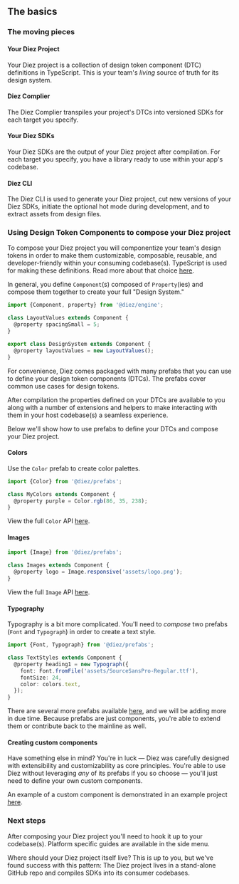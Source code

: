 ## The basics

### The moving pieces

#### Your Diez Project

Your Diez project is a collection of design token component (DTC) definitions in TypeScript. This is your team's _living_ source of truth for its design system.

#### Diez Complier

The Diez Complier transpiles your project's DTCs into versioned SDKs for each target you specify.

#### Your Diez SDKs

Your Diez SDKs are the output of your Diez project after compilation. For each target you specify, you have a library ready to use within your app's codebase.

#### Diez CLI

The Diez CLI is used to generate your Diez project, cut new versions of your Diez SDKs, initiate the optional hot mode during development, and to extract assets from design files.

### Using Design Token Components to compose your Diez project

To compose your Diez project you will componentize your team's design tokens in order to make them customizable, composable, reusable, and developer-friendly within your consuming codebase(s). TypeScript is used for making these definitions. Read more about that choice [here](/faq/#typescript).

In general, you define `Component`(s) composed of `Property`(ies) and compose them together to create your full "Design System."

```typescript
import {Component, property} from '@diez/engine';

class LayoutValues extends Component {
  @property spacingSmall = 5;
}

export class DesignSystem extends Component {
  @property layoutValues = new LayoutValues();
}
```

For convenience, Diez comes packaged with many prefabs that you can use to define your design token components (DTCs). The prefabs cover common use cases for design tokens.

After compilation the properties defined on your DTCs are available to you along with a number of extensions and helpers to make interacting with them in your host codebase(s) a seamless experience.

Below we'll show how to use prefabs to define your DTCs and compose your Diez project.

#### Colors

Use the `Color` prefab to create color palettes.

```typescript
import {Color} from '@diez/prefabs';

class MyColors extends Component {
  @property purple = Color.rgb(86, 35, 238);
}
```

View the full `Color` API [here](/docs/latest/classes/color.image.html).

#### Images

```typescript
import {Image} from '@diez/prefabs';

class Images extends Component {
  @property logo = Image.responsive('assets/logo.png');
}
```

View the full `Image` API [here](/docs/latest/classes/prefabs.image.html).

#### Typography

Typography is a bit more complicated. You'll need to _compose_ two prefabs (`Font` and `Typograph`) in order to create a text style.

```typescript
import {Font, Typograph} from '@diez/prefabs';

class TextStyles extends Component {
  @property heading1 = new Typograph({
    font: Font.fromFile('assets/SourceSansPro-Regular.ttf'),
    fontSize: 24,
    color: colors.text,
  });
}
```

There are several more prefabs available [here](/docs/latest/modules/prefabs.html), and we will be adding more in due time. Because prefabs are just components, you're able to extend them or contribute back to the mainline as well.

#### Creating custom components

Have something else in mind? You're in luck — Diez was carefully designed with extensibility and customizability as core principles. You're able to use Diez without leveraging _any_ of its prefabs if you so choose — you'll just need to define your own custom components.

An example of a custom component is demonstrated in an example project [here](https://github.com/diez/diez/blob/master/examples/lorem-ipsum/src/components/Margin.ts).

### Next steps

After composing your Diez project you'll need to hook it up to your codebase(s). Platform specific guides are available in the side menu.

Where should your Diez project itself live? This is up to you, but we've found success with this pattern: The Diez project lives in a stand-alone GitHub repo and compiles SDKs into its consumer codebases.
